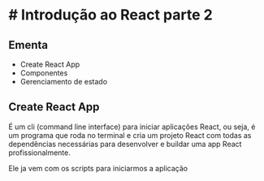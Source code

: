 # # Introdução ao React parte 2

## Ementa

- Create React App
- Componentes
- Gerenciamento de estado

## Create React App

É um cli (command line interface) para iniciar aplicações React, ou seja, é um programa que roda no terminal e cria um projeto React com todas as dependências necessárias para desenvolver e buildar uma app React profissionalmente.

Ele ja vem com os scripts para iniciarmos a aplicação
